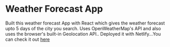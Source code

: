# Weather Forecast App

Built this weather forecast App with React which gives the weather forecast upto 5 days of the city you search. Uses OpenWeatherMap's API and also uses the browser's built-in Geolocation API.. Deployed it with Netlify...You can check it out [here](https://akrsh-weather-forecast-app.netlify.app/)


